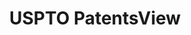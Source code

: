 ---
bigquery: https://console.cloud.google.com/bigquery?p=patents-public-data&d=patentsview&page=dataset
citation: Attribution should be given to PatentsView for use, distribution, or derivative
  works.
code: https://github.com/CSSIP-AIR/PatentsView-Code-Snippets/
contributors: USPTO
cost: None
description: 'PatentsView includes US patent data including raw data (summaries, applications,
  pregrant applications), disambugations of inventors and assignees, and inventor
  gender estimates.  Also foreign priority data, # of figures and sheets, and government
  interest statements.'
documentation: https://patentsview.org/query/builder-faqs
last_edit: 04/12/2022, 14:42:32
location: https://patentsview.org/
maintained_by: USPTO
record_creation_timestamp: 12/2/2020 17:20:46
schema_fields:
- disamb_inventor_id_20171226
- patent_id
- disamb_inventor_id_20190820
- number
- disamb_inventor_id_20170808
- disamb_inventor_id_20171003
- level_three
- rel_id
- name_last
- title
- designation
- subgroup_id
- relkind
- disamb_assignee_id_20191231
- status
- state
- main_group
- subclass_id
- text
- location_id
- male
- publication_number
- gi_statement
- fname
- county
- disamb_assignee_id_20200630
- subcategory_id
- contract_award_number
- inventor_id
- kind
- level_one
- disamb_inventor_id_20181127
- series_code
- rawlocation_id
- citation_id
- symbol_position
- f371_date
- country_transformed
- category
- name
- role
- dependent
- date
- disamb_assignee_id_20191008
- classification_data_source
- subclass
- ipc_class
- subgroup
- sector_title
- withdrawn
- disamb_assignee_id_20190312
- num
- disamb_inventor_id_20190312
- doctype
- id
- country
- latlong
- disamb_inventor_id_20200630
- latin_name
- mainclass_id
- attribution_status
- filename
- male_flag
- level_two
- disamb_inventor_id_20200331
- exemplary
- num_sheets
- disamb_inventor_id_20191008
- disamb_assignee_id_20200331
- _102_date
- term_extension
- num_claims
- group
- disamb_inventor_id_20200929
- applicant_type
- term_disclaimer
- subsection_id
- disamb_inventor_id_20191231
- term_grant
- section
- lawyer_id
- disamb_inventor_id_20170307
- num_figures
- length
- classification_level
- disamb_assignee_id_20190820
- classification_value
- variety
- _371_date
- doc_type
- ipc_version_indicator
- name_first
- sequence
- category_id
- field_id
- abstract
- city
- longitude
- section_id
- disamb_inventor_id_20180528
- organization
- organization_id
- assignee_id
- disamb_assignee_id_20181127
- deceased
- field_title
- group_id
- county_fips
- disclaimer_date
- rule_47
- disamb_inventor_id_20201229
- state_fips
- lapse_of_patent
- rawassignee_id
- reldocno
- type
- f102_date
- rawinventor_id
- latitude
- uuid
- action_date
- disamb_assignee_id_20200929
- lname
- application_id
- classification_status
shortname: patentsview
tags:
- disambiguation
- United States
- gender
terms_of_use: Creative Commons Attribution 4.0 International License.
timeframe: 1963-1999
title: USPTO PatentsView
uuid: cf1780b1-e265-4e49-8d1d-83b9cfe0fd9a
---